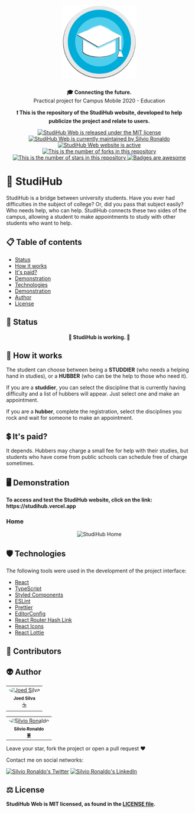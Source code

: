 <h1 align="center">
  <img src="./src/assets/logo-sem-titulo.svg" alt="StudiHub Logo" height=200 width=200 />
</h1>

<p align="center"><strong>🎓 Connecting the future.</strong></br>Practical project for Campus Mobile 2020 - Education<p>
<p align="center"><strong>❗ This is the repository of the StudiHub website, developed to help publicize the project and relate to users.</strong></p>

<p align="center">
  <a href="./LICENSE">
    <img src="https://img.shields.io/badge/license-MIT-blue" alt="StudiHub Web is released under the MIT license" />
  </a>
  <a href="https://GitHub.com/Silvio-Ronaldo/StudiHub-Web/graphs/commit-activity">
    <img src="https://img.shields.io/badge/Maintained%3F-yes-brightgreen" alt="StudiHub Web is currently maintained by Silvio Ronaldo" />
  </a>
  <a href="https://studihub.vercel.app">
    <img src="https://img.shields.io/badge/website-up-brightgreen" alt="StudiHub Web website is active" />
  </a>
  <a href="https://GitHub.com/Silvio-Ronaldo/StudiHub-Web/network/">
    <img src="https://img.shields.io/github/forks/Silvio-Ronaldo/StudiHub-Web?style=social" alt="This is the number of forks in this repository" />
  </a>
  <a href="https://GitHub.com/Silvio-Ronaldo/StudiHub-Web/stargazers/">
    <img src="https://img.shields.io/github/stars/Silvio-Ronaldo/StudiHub-Web?style=social" alt="This is the number of stars in this repository" />
  </a>
  <a href="https://github.com/Naereen/badges">
    <img src="https://img.shields.io/badge/badge-awesome-brightgreen" alt="Badges are awesome" />
  </a>
</p>


<h1>💙 StudiHub</h1>
<p>StudiHub is a bridge between university students.
Have you ever had difficulties in the subject of college?
Or, did you pass that subject easily?
Who needs help, who can help. StudiHub connects these two sides of the campus, allowing a student to make appointments to study with other students who want to help.</p>


<h2>
  📋 Table of contents
</h2>
<ul>
  <li><a href="https://github.com/Silvio-Ronaldo/podcastr#-status">Status</a></li>
  <li><a href="https://github.com/Silvio-Ronaldo/podcastr#%EF%B8%8F-demonstration">How it works</a></li>
  <li><a href="https://github.com/Silvio-Ronaldo/podcastr#%EF%B8%8F-demonstration">It's paid?</a></li>
  <li><a href="https://github.com/Silvio-Ronaldo/podcastr#%EF%B8%8F-demonstration">Demonstration</a></li>
  <li><a href="https://github.com/Silvio-Ronaldo/podcastr#%EF%B8%8F-technologies">Technologies</a></li>
  <li><a href="https://github.com/Silvio-Ronaldo/podcastr#%EF%B8%8F-demonstration">Demonstration</a></li>
  <li><a href="https://github.com/Silvio-Ronaldo/podcastr#%EF%B8%8F-technologies">Author</a></li>
  <li><a href="https://github.com/Silvio-Ronaldo/podcastr#%EF%B8%8F-license">License</a></li>
</ul>


<h2>📌 Status</h2>
<h4 align="center">🔵 StudiHub is working. 🚀</h4>


<h2>🤔 How it works</h2>
<p>The student can choose between being a <strong>STUDDIER</strong> (who needs a helping hand in studies), or a <strong>HUBBER</strong> (who can be the help to those who need it).</p>
<p>If you are a <strong>studdier</strong>, you can select the discipline that is currently having difficulty and a list of hubbers will appear. Just select one and make an appointment.</p>
<p>If you are a <strong>hubber</strong>, complete the registration, select the disciplines you rock and wait for someone to make an appointment.</p>



<h2>💲 It's paid?</h2>
<p>It depends. Hubbers may charge a small fee for help with their studies, but students who have come from public schools can schedule free of charge sometimes.</p>



<h2>🖥️ Demonstration</h2>
<p>
  <strong>To access and test the StudiHub website, click on the link: https://studihub.vercel.app</strong>
</p>

<h3>Home</h3>
  <p align="center">
    <img src="./assets/Home.gif" alt="StudiHub Home" />
  </p>


<h2>🛡️ Technologies</h2>
<p>The following tools were used in the development of the project interface: </p>

<ul>
  <li><a href="https://pt-br.reactjs.org">React</a></li>
  <li><a href="https://www.typescriptlang.org">TypeScript</a></li>
  <li><a href="https://styled-components.com">Styled Components</a></li>
  <li><a href="https://eslint.org">ESLint</a></li>
  <li><a href="https://prettier.io">Prettier</a></li>
  <li><a href="https://editorconfig.org">EditorConfig</a></li>
  <li><a href="https://github.com/rafgraph/react-router-hash-link">React Router Hash Link</a></li>
  <li><a href="https://react-icons.github.io/react-icons/">React Icons</a></li>
  <li><a href="https://www.npmjs.com/package/react-lottie">React Lottie</a></li>
</ul>


<h2>🤝 Contributors</h2>
<table>
  <tr>
    <td align="center"><a href="https://github.com/JoedSilva18"><img style="border-radius: 50%;" src="https://avatars.githubusercontent.com/u/41526188?v=4" width="100px;" alt="Joed Silva"/><br /><sub><b>Joed Silva</b></sub></a><br /><a href="https://github.com/JoedSilva18" title="Joed Silva">☕</a></td>


<h2>👽 Author</h2>
<table>
  <tr>
    <td align="center"><a href="https://github.com/Silvio-Ronaldo"><img style="border-radius: 50%;" src="https://avatars.githubusercontent.com/u/48893927?v=4" width="100px;" alt="Silvio Ronaldo"/><br /><sub><b>Silvio Ronaldo</b></sub></a><br /><a href="https://github.com/Silvio-Ronaldo" title="Silvio Ronaldo">🍀</a></td>
  </tr>
</table>
<p>Leave your star, fork the project or open a pull request ❤️</p>
<p>Contact me on social networks: </p>
<p><a href="https://twitter.com/sivirinoo"><img src="https://img.shields.io/twitter/follow/sivirinoo?style=social" alt="Silvio Ronaldo's Twitter" /></a>
<a href="https://br.linkedin.com/in/silvio-ronaldo77"><img src="https://img.shields.io/badge/-Silvio-blue?style=flat&logo=Linkedin&logoColor=white" alt="Silvio Ronaldo's LinkedIn" /></a></p>


<h2>⚖️ License</h2>
<p><strong>StudiHub Web is MIT licensed, as found in the <a href="./LICENSE">LICENSE file</a>.</strong></p>




  
  

  
  
 












